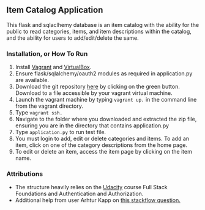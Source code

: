 ## Item Catalog Application

This flask and sqlaclhemy database is an item catalog with the ability for the public to read categories, items, and item descriptions within the catalog, and the ability for users to add/edit/delete the same.

### Installation, or How To Run

1.  Install [Vagrant](https://www.vagrantup.com/) and [VirtualBox](https://www.virtualbox.org/).
2.  Ensure flask/sqlalchemy/oauth2 modules as required in application.py are available.
3.  Download the git repository [here](https://github.com/acct252000/udacity_item_catalog) by clicking on the green button.  Download to a file accessible by your vagrant virtual machine.
4.  Launch the vagrant machine by typing `vagrant up.` in the command line from the vagrant directory.
5.  Type `vagrant ssh.`
6.  Navigate to the folder where you downloaded and extracted the zip file, ensuring you are in the directory that contains application.py
7.  Type `application.py` to run test file.
8.  You must login to add, edit or delete categories and items.  To add an item, click on one of the category descriptions from the home page.
9.  To edit or delete an item, access the item page by clicking on the item name.

### Attributions

* The structure heavily relies on the [Udacity](https://www.udacity.com) course Full Stack Foundations and Authentication and Authorization.
* Additional help from user Arhtur Kapp on [this stackflow question.](http://stackoverflow.com/questions/14580346/vertical-divider-between-two-column-in-bootstrap)
